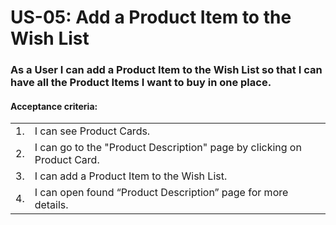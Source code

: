# US-05:  Add a Product Item to the Wish List
### As a User I can add a Product Item to the Wish List so that I can have all the Product Items I want to buy in one place.

#### **Acceptance criteria:**

<table>
    <tr>
        <td>1.</td>
        <td>I can see Product Cards.</td>
    </tr>
    <tr>
        <td>2.</td>
        <td>I can go to the "Product Description" page by clicking on Product Card.</td>
    </tr>
    <tr>
        <td>3.</td>
        <td>I can add a Product Item to the Wish List.</td>
    </tr>
    <tr>
        <td>4.</td>
        <td>I can open found “Product Description” page for more details.</td>
    </tr> 
</table>